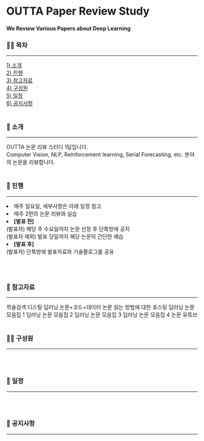 <h1>OUTTA Paper Review Study</h1>
<h4>We Review Various Papers about Deep Learning</h4>

<h3>🏃‍♂️ 목차</h3>
<hr>
<a href="#ch1">1) 소개</a><br>
<a href="#ch2">2) 진행</a><br>
<a href="#ch3">3) 참고자료</a><br>
<a href="#ch4">4) 구성원</a><br>
<a href="#ch5">5) 일정</a><br>
<a href="#ch6">6) 공지사항</a>
<br><br>


<a id="ch1"><h3>👾 소개</h3></a>
<hr>
OUTTA 논문 리뷰 스터디 1팀입니다.<br>
Computer Vision, NLP, Reinforcement learning, Serial Forecasting, etc. 분야의 논문을 리뷰합니다.
<br><br>


<a id="ch2"><h3>🍆 진행</h3></a>
<hr>
<p>
  <li>매주 일요일, 세부사항은 아래 일정 참고</li>
  <li>매주 2편의 논문 리뷰와 실습</li>
  <li><strong>[발표 전]</strong><br>
    (발표자) 해당 주 수요일까지 논문 선정 후 단톡방에 공지<br>
    (발표자 제외) 발표 당일까지 해당 논문의 간단한 예습</li>
  <li><strong>[발표 후]</strong><br>
    (발표자) 단톡방에 발표자료와 기술블로그를 공유</li>
 </p>
<br><br>


<a id="ch3"><h3>🍠 참고자료</h3></a>
<hr>


학술검색
디스틸
딥러닝 논문+코드+데이터
논문 읽는 방법에 대한 포스팅
딥러닝 논문 모음집 1
딥러닝 논문 모음집 2
딥러닝 논문 모음집 3
딥러닝 논문 모음집 4
논문 유튜브
<br><br>


<a id="ch4"><h3>🙇‍♀️ 구성원</h3></a>
<hr>
<br><br>


<a id="ch5"><h3>📆 일정</h3></a>
<hr>
<br><br>


<a id="ch6"><h3>📣 공지사항</h3></a>
<hr>
